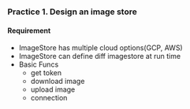 ### Practice 1. Design an image store
#### Requirement
- ImageStore has multiple cloud options(GCP, AWS)
- ImageStore can define diff imagestore at run time
- Basic Funcs
  - get token
  - download image
  - upload image
  - connection